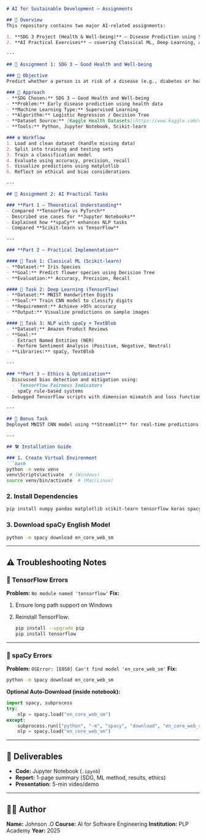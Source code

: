 ````markdown
# AI for Sustainable Development – Assignments

## 📘 Overview
This repository contains two major AI-related assignments:

1. **SDG 3 Project (Health & Well-being)** – Disease Prediction using Supervised Learning (Scikit-learn).
2. **AI Practical Exercises** – covering Classical ML, Deep Learning, and NLP using Python libraries.

---

## 🧩 Assignment 1: SDG 3 – Good Health and Well-being

### 🎯 Objective
Predict whether a person is at risk of a disease (e.g., diabetes or heart disease) using machine learning.

### 🧠 Approach
- **SDG Chosen:** SDG 3 – Good Health and Well-being  
- **Problem:** Early disease prediction using health data  
- **Machine Learning Type:** Supervised Learning  
- **Algorithm:** Logistic Regression / Decision Tree  
- **Dataset Source:** [Kaggle Health Datasets](https://www.kaggle.com/datasets)  
- **Tools:** Python, Jupyter Notebook, Scikit-learn  

### ⚙️ Workflow
1. Load and clean dataset (handle missing data)
2. Split into training and testing sets
3. Train a classification model
4. Evaluate using accuracy, precision, recall
5. Visualize predictions using matplotlib
6. Reflect on ethical and bias considerations

---

## 🤖 Assignment 2: AI Practical Tasks

### **Part 1 – Theoretical Understanding**
- Compared **TensorFlow vs PyTorch**
- Described use cases for **Jupyter Notebooks**
- Explained how **spaCy** enhances NLP tasks
- Compared **Scikit-learn vs TensorFlow**

---

### **Part 2 – Practical Implementation**

#### 🧮 Task 1: Classical ML (Scikit-learn)
- **Dataset:** Iris Species  
- **Goal:** Predict flower species using Decision Tree  
- **Evaluation:** Accuracy, Precision, Recall  

#### 🧠 Task 2: Deep Learning (TensorFlow)
- **Dataset:** MNIST Handwritten Digits  
- **Goal:** Train CNN model to classify digits  
- **Requirement:** Achieve >95% accuracy  
- **Output:** Visualize predictions on sample images  

#### 💬 Task 3: NLP with spaCy + TextBlob
- **Dataset:** Amazon Product Reviews  
- **Goal:** 
  - Extract Named Entities (NER)
  - Perform Sentiment Analysis (Positive, Negative, Neutral)
- **Libraries:** spaCy, TextBlob

---

### **Part 3 – Ethics & Optimization**
- Discussed bias detection and mitigation using:
  - `TensorFlow Fairness Indicators`
  - spaCy rule-based systems
- Debugged TensorFlow scripts with dimension mismatch and loss function errors.

---

## 🚀 Bonus Task
Deployed MNIST CNN model using **Streamlit** for real-time predictions (optional).

---

## 🛠️ Installation Guide

### 1. Create Virtual Environment
```bash
python -m venv venv
venv\Scripts\activate  # (Windows)
source venv/bin/activate  # (Mac/Linux)
````

### 2. Install Dependencies

```bash
pip install numpy pandas matplotlib scikit-learn tensorflow keras spacy textblob
```

### 3. Download spaCy English Model

```bash
python -m spacy download en_core_web_sm
```

---

## ⚠️ Troubleshooting Notes

### 🧩 TensorFlow Errors

**Problem:** `No module named 'tensorflow'`
**Fix:**

1. Ensure long path support on Windows
2. Reinstall TensorFlow:

   ```bash
   pip install --upgrade pip
   pip install tensorflow
   ```

---

### 💬 spaCy Errors

**Problem:** `OSError: [E050] Can't find model 'en_core_web_sm'`
**Fix:**

```bash
python -m spacy download en_core_web_sm
```

**Optional Auto-Download (inside notebook):**

```python
import spacy, subprocess
try:
    nlp = spacy.load("en_core_web_sm")
except:
    subprocess.run(["python", "-m", "spacy", "download", "en_core_web_sm"])
    nlp = spacy.load("en_core_web_sm")
```

---

## 📄 Deliverables

* **Code:** Jupyter Notebook (`.ipynb`)
* **Report:** 1-page summary (SDG, ML method, results, ethics)
* **Presentation:** 5-min video/demo

---

## 👩‍💻 Author

**Name:** Johnson .O
**Course:** AI for Software Engineering
**Institution:** PLP Academy 
**Year:** 2025

```

